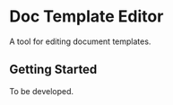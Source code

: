 # Doc Template Editor

A tool for editing document templates.

## Getting Started

To be developed.
